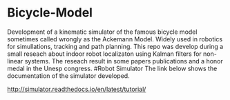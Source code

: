 # Bicycle-Model
Development of a kinematic simulator of the famous bicycle model sometimes called wrongly as the Ackemann Model.
Widely used in robotics for simullations, tracking and path planning.
This repo was develop during a small reseach about indoor robot localizaton using Kalman filters for non-linear systems. The reseach result in some papers publications and a honor medal in the Unesp congress.
#Robot Simulator
The link below shows the documentation of the simulator developed.

http://simulator.readthedocs.io/en/latest/tutorial/
